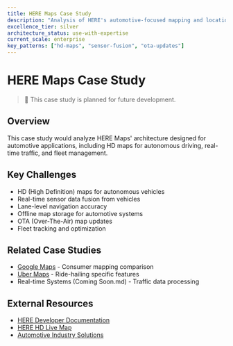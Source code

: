 ```yaml
---
title: HERE Maps Case Study
description: "Analysis of HERE's automotive-focused mapping and location platform"
excellence_tier: silver
architecture_status: use-with-expertise
current_scale: enterprise
key_patterns: ["hd-maps", "sensor-fusion", "ota-updates"]
---
```


# HERE Maps Case Study

> 🚧 This case study is planned for future development.

## Overview
This case study would analyze HERE Maps' architecture designed for automotive applications, including HD maps for autonomous driving, real-time traffic, and fleet management.

## Key Challenges
- HD (High Definition) maps for autonomous vehicles
- Real-time sensor data fusion from vehicles
- Lane-level navigation accuracy
- Offline map storage for automotive systems
- OTA (Over-The-Air) map updates
- Fleet tracking and optimization

## Related Case Studies
- [Google Maps](google-maps.md) - Consumer mapping comparison
- [Uber Maps](uber-maps.md) - Ride-hailing specific features
- Real-time Systems (Coming Soon.md) - Traffic data processing

## External Resources
- [HERE Developer Documentation](https://developer.here.com/)
- [HERE HD Live Map](https://www.here.com/platform/HD-live-map)
- [Automotive Industry Solutions](https://www.here.com/solutions/automotive)